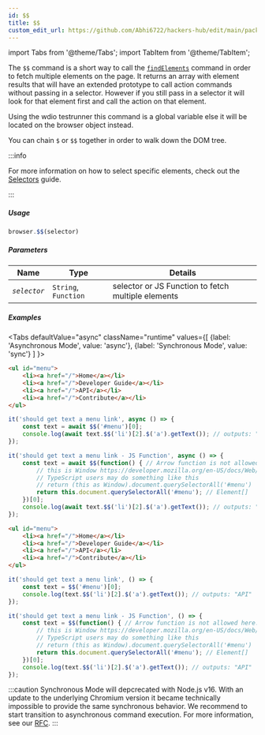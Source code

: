 ```yaml
---
id: $$
title: $$
custom_edit_url: https://github.com/Abhi6722/hackers-hub/edit/main/packages/webdriverio/src/commands/browser/$$.ts
---
```


import Tabs from '@theme/Tabs';
import TabItem from '@theme/TabItem';

The `$$` command is a short way to call the [`findElements`](/docs/api/webdriver#findelements) command in order
to fetch multiple elements on the page. It returns an array with element results that will have an
extended prototype to call action commands without passing in a selector. However if you still pass
in a selector it will look for that element first and call the action on that element.

Using the wdio testrunner this command is a global variable else it will be located on the browser object instead.

You can chain `$` or `$$` together in order to walk down the DOM tree.

:::info

For more information on how to select specific elements, check out the [Selectors](/docs/selectors) guide.

:::

##### Usage

```js
browser.$$(selector)
```

##### Parameters

| Name | Type | Details |
| ---- | ---- | ------- |
| <code><var>selector</var></code> | <code>String</code>, <code>Function</code> | selector or JS Function to fetch multiple elements |

##### Examples
<Tabs
defaultValue="async"
className="runtime"
values={[
{label: 'Asynchronous Mode', value: 'async'},
{label: 'Synchronous Mode', value: 'sync'}
]
}>
<TabItem value="async">

```html title="index.html"
<ul id="menu">
    <li><a href="/">Home</a></li>
    <li><a href="/">Developer Guide</a></li>
    <li><a href="/">API</a></li>
    <li><a href="/">Contribute</a></li>
</ul>
```

```js title="$.js"
it('should get text a menu link', async () => {
    const text = await $$('#menu')[0];
    console.log(await text.$$('li')[2].$('a').getText()); // outputs: "API"
});

it('should get text a menu link - JS Function', async () => {
    const text = await $$(function() { // Arrow function is not allowed here.
        // this is Window https://developer.mozilla.org/en-US/docs/Web/API/Window
        // TypeScript users may do something like this
        // return (this as Window).document.querySelectorAll('#menu')
        return this.document.querySelectorAll('#menu'); // Element[]
    })[0];
    console.log(await text.$$('li')[2].$('a').getText()); // outputs: "API"
});
```

</TabItem>
<TabItem value="sync">

```html title="index.html"
<ul id="menu">
    <li><a href="/">Home</a></li>
    <li><a href="/">Developer Guide</a></li>
    <li><a href="/">API</a></li>
    <li><a href="/">Contribute</a></li>
</ul>
```

```js title="$.js"
it('should get text a menu link', () => {
    const text = $$('#menu')[0];
    console.log(text.$$('li')[2].$('a').getText()); // outputs: "API"
});

it('should get text a menu link - JS Function', () => {
    const text = $$(function() { // Arrow function is not allowed here.
        // this is Window https://developer.mozilla.org/en-US/docs/Web/API/Window
        // TypeScript users may do something like this
        // return (this as Window).document.querySelectorAll('#menu')
        return this.document.querySelectorAll('#menu'); // Element[]
    })[0];
    console.log(text.$$('li')[2].$('a').getText()); // outputs: "API"
});
```

:::caution
Synchronous Mode will depcrecated with Node.js v16. With an update to the
underlying Chromium version it became technically impossible to provide the
same synchronous behavior. We recommend to start transition to asynchronous
command execution. For more information, see our <a href="https://github.com/webdriverio/webdriverio/discussions/6702">RFC</a>.
:::
</TabItem>
</Tabs>

